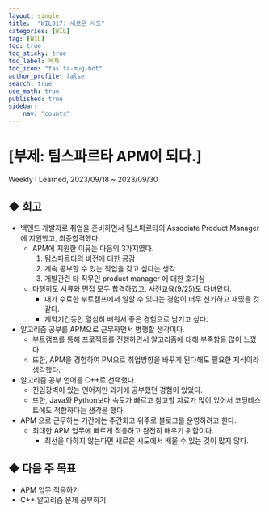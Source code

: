 ```yaml
---
layout: single
title:  "WIL017: 새로운 시도"
categories: [WIL]
tag: [WIL] 
toc: true
toc_sticky: true
toc_label: 목차
toc_icon: "fas fa-mug-hot"
author_profile: false
search: true
use_math: true
published: true
sidebar:
    nav: "counts"
---
```


# [부제: 팀스파르타 APM이 되다.]
Weekly I Learned, 2023/09/18 ~ 2023/09/30
    

## ◆ 회고
- 백앤드 개발자로 취업을 준비하면서 팀스파르타의 Associate Product Manager에 지원했고, 최종합격했다.
  - APM에 지원한 이유는 다음의 3가지였다.
    1. 팀스파르타의 비전에 대한 공감
    2. 계속 공부할 수 있는 직업을 갖고 싶다는 생각
    3. 개발관련 타 직무인 product manager 에 대한 호기심
  - 다행히도 서류와 면접 모두 합격하였고, 사전교육(9/25)도 다녀왔다.
    - 내가 수료한 부트캠프에서 일할 수 있다는 경험이 너무 신기하고 재밌을 것 같다.
    - 계약기간동안 열심히 배워서 좋은 경험으로 남기고 싶다.
- 알고리즘 공부를 APM으로 근무하면서 병행할 생각이다.
  - 부트캠프를 통해 프로젝트를 진행하면서 알고리즘에 대해 부족함을 많이 느꼈다.
  - 또한, APM을 경험하여 PM으로 취업방향을 바꾸게 된다해도 필요한 지식이라 생각했다. 
- 알고리즘 공부 언어를 C++로 선택했다.
  - 진입장벽이 있는 언어지만 과거에 공부했던 경험이 있었다.
  - 또한, Java와 Python보다 속도가 빠르고 참고할 자료가 많이 있어서 코딩테스트에도 적합하다는 생각을 했다.
- APM 으로 근무하는 기간에는 주간회고 위주로 블로그를 운영하려고 한다.
  - 최대한 APM 업무에 빠르게 적응하고 완전히 배우기 위함이다.
    - 최선을 다하지 않는다면 새로운 시도에서 배울 수 있는 것이 많지 않다.

## ◆ 다음 주 목표
- APM 업무 적응하기
- C++ 알고리즘 문제 공부하기